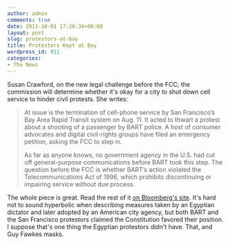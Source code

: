 ```yaml
---
author: admin
comments: true
date: 2011-10-01 17:20:34+00:00
layout: post
slug: protestors-at-bay
title: Protestors Kept at Bay
wordpress_id: 911
categories:
- The News
---
```


Susan Crawford, on the new legal challenge before the FCC; the commission will determine whether it's okay for a city to shut down cell service to hinder civil protests. She writes:

> At issue is the termination of cell-phone service by San Francisco’s Bay Area Rapid Transit system on Aug. 11. It acted to thwart a protest about a shooting of a passenger by BART police. A host of consumer advocates and digital civil-rights groups have filed an emergency petition, asking the FCC to step in.
>
> As far as anyone knows, no government agency in the U.S. had cut off general-purpose communications before BART took this step. The question before the FCC is whether BART’s action violated the Telecommunications Act of 1996, which prohibits discontinuing or impairing service without due process.

The whole piece is great. Read the rest of it [on Bloomberg's site](http://www.bloomberg.com/news/2011-09-26/phone-web-clampdowns-in-crises-are-intolerable-susan-crawford.html). It's hard not to sound hyperbolic when describing measures taken by an Egyptian dictator and later adopted by an American city agency, but both BART and the San Francisco protestors claimed the Constitution favored their position. I suppose that's one thing the Egyptian protestors didn't have. That, and Guy Fawkes masks.

